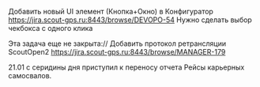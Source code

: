 Добавить новый UI элемент (Кнопка+Окно) в Конфигуратор
https://jira.scout-gps.ru:8443/browse/DEVOPO-54
Нужно сделать выбор чекбокса с одного клика


Эта задача еще не закрыта://
Добавить протокол ретрансляции ScoutOpen2
https://jira.scout-gps.ru:8443/browse/MANAGER-179

21.01 с серидины дня приступил к переносу отчета Рейсы карьерных самосвалов.